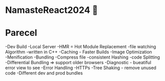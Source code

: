 # NamasteReact2024 🚀


# Parecel
-Dev Build 
-Local Server
-HMR = Hot Module Replacement
-file watching Algorithm -written in C++
-Caching - Faster Builds
-Image  Optimization  
-Menification
-Bundling
-Compress file 
-consistent Hashing
-code Splitting
-Differential Bundling => support older browsers
-Diagnostic - bueatiful error view to see
-Error Handling
-HTTPs
-Tree Shaking - remove unused code 
-Different dev and prod bundles